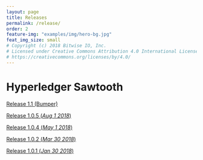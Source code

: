 ```yaml
---
layout: page
title: Releases
permalink: /release/
order: 2
feature-img: "examples/img/hero-bg.jpg"
feat_img_size: small
# Copyright (c) 2018 Bitwise IO, Inc.
# Licensed under Creative Commons Attribution 4.0 International License
# https://creativecommons.org/licenses/by/4.0/
---
```


# Hyperledger Sawtooth

[Release 1.1 (Bumper)][bumper-release-notes]

[bumper-docs]: https://sawtooth.hyperledger.org/docs/core/releases/latest/
[bumper-release-notes]: bumper/

[Release 1.0.5 (_Aug 1 2018_)](https://lists.hyperledger.org/g/sawtooth/message/329)

[Release 1.0.4 (_May 1 2018_)](https://lists.hyperledger.org/g/sawtooth/message/252)

[Release 1.0.2 (_Mar 30 2018_)](https://lists.hyperledger.org/g/sawtooth/message/225)

[Release 1.0.1 (_Jan 30 2018_)](https://lists.hyperledger.org/g/sawtooth/message/160)
